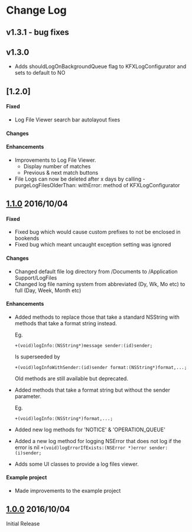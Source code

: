 
# Change Log #

## v1.3.1 - bug fixes

## v1.3.0
- Adds shouldLogOnBackgroundQueue flag to KFXLogConfigurator and sets to default to NO


## [1.2.0]

#### Fixed 
- Log File Viewer search bar autolayout fixes

#### Changes

#### Enhancements
- Improvements to Log File Viewer.
    - Display number of matches
    - Previous & next match buttons
- File Logs can now be deleted after x days by calling -purgeLogFilesOlderThan: withError: method of KFXLogConfigurator


## [1.1.0](https://github.com/ChristianFox/KFXLog/releases/tag/1.1.0) 2016/10/04

#### Fixed 

- Fixed bug which would cause custom prefixes to not be enclosed in bookends
- Fixed bug which meant uncaught exception setting was ignored

#### Changes

- Changed default file log directory from /Documents to /Application Support/LogFiles
- Changed log file naming system from abbreviated (Dy, Wk, Mo etc) to full (Day, Week, Month etc)

#### Enhancements

- Added methods to replace those that take a standard NSString with methods that take a format string instead.

	Eg.

	```+(void)logInfo:(NSString*)message sender:(id)sender; ```

	Is superseeded by 

	``` +(void)logInfoWithSender:(id)sender format:(NSString*)format,...; ```
	
	Old methods are still available but deprecated.

- Added methods that take a format string but without the sender parameter. 

	Eg.
	
	``` +(void)logInfo:(NSString*)format,...; ```
	
- Added new log methods for 'NOTICE' & 'OPERATION_QUEUE'

- Added a new log method for logging NSError that does not log if the error is nil
	``` +(void)logErrorIfExists:(NSError *)error sender:(i)sender; ```

- Adds some UI classes to provide a log files viewer.

#### Example project
- Made improvements to the example project





## [1.0.0](https://github.com/ChristianFox/KFXLog/releases/tag/1.0.0) 2016/10/04

Initial Release
